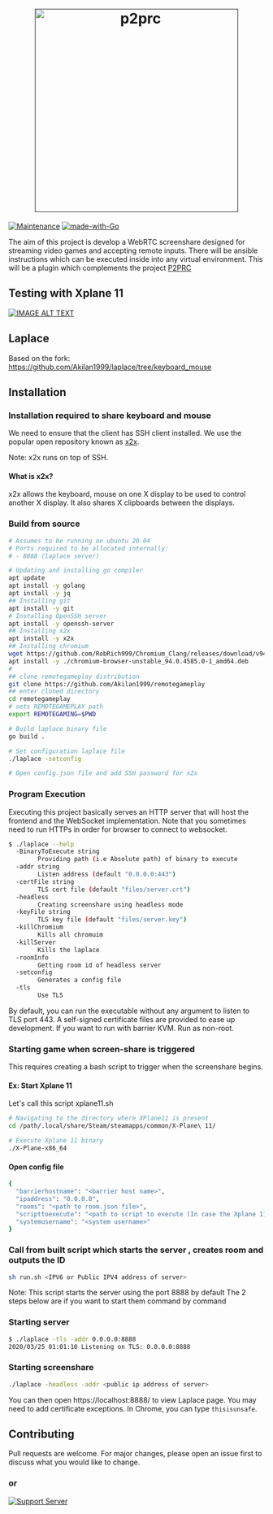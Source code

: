 <h1 align="center">
  <br>
  <a href=""><img src="https://user-images.githubusercontent.com/31743758/132035109-cd8a145b-6e32-4d16-b9f8-f77f8de46a12.png" alt="p2prc" width="400"></a>
  <br>
</h1>

<!-- seperator -->
[![Maintenance](https://img.shields.io/badge/Maintained%3F-yes-green.svg)](https://GitHub.com/Akilan1999/p2p-rendering-computation/graphs/commit-activity)
[![made-with-Go](https://img.shields.io/badge/Made%20with-Go-1f425f.svg)](http://golang.org)

The aim of this project is develop a WebRTC screenshare designed for streaming video games and
accepting remote inputs.
There will be ansible instructions which can be executed inside into any virtual environment. This will
be a plugin which complements the project [P2PRC](https://p2prc.akilan.io)

## Testing with Xplane 11
[![IMAGE ALT TEXT](https://i.ytimg.com/vi/65dn7TRgzeE/hqdefault.jpg)](https://www.youtube.com/watch?v=65dn7TRgzeE "Running Xplane 11 using WebRTC")

## Laplace
Based on the fork:
https://github.com/Akilan1999/laplace/tree/keyboard_mouse

## Installation


### Installation required to share keyboard and mouse
We need to ensure that the client has SSH client installed.
We use the popular open repository known as [x2x](https://github.com/dottedmag/x2x). 

Note: x2x runs on top of SSH. 

#### What is x2x?
x2x allows the keyboard, mouse on one X display to be used to control another X
display. It also shares X clipboards between the displays.


### Build from source

```bash
# Assumes to be running on ubuntu 20.04
# Ports required to be allocated internally:
# - 8888 (laplace server)

# Updating and installing go compiler
apt update
apt install -y golang
apt install -y jq
## Installing git
apt install -y git
# Installing OpenSSH server 
apt install -y openssh-server
## Installing x2x
apt install -y x2x
## Installing chromium
wget https://github.com/RobRich999/Chromium_Clang/releases/download/v94.0.4585.0-r904940-linux64-deb-avx/chromium-browser-unstable_94.0.4585.0-1_amd64.deb
apt install -y ./chromium-browser-unstable_94.0.4585.0-1_amd64.deb
#
## clone remotegameplay distribution
git clone https://github.com/Akilan1999/remotegameplay
## enter cloned directory
cd remotegameplay
# sets REMOTEGAMEPLAY path
export REMOTEGAMING=$PWD

# Build laplace binary file
go build .

# Set configuration laplace file
./laplace -setconfig

# Open config.json file and add SSH password for x2x
```

### Program Execution

Executing this project basically serves an HTTP server that will host the frontend and the WebSocket implementation.
Note that you sometimes need to run HTTPs in order for browser to connect to websocket.

```bash
$ ./laplace --help
  -BinaryToExecute string
    	Providing path (i.e Absolute path) of binary to execute
  -addr string
    	Listen address (default "0.0.0.0:443")
  -certFile string
    	TLS cert file (default "files/server.crt")
  -headless
    	Creating screenshare using headless mode
  -keyFile string
    	TLS key file (default "files/server.key")
  -killChromium
    	Kills all chromuim
  -killServer
    	Kills the laplace
  -roomInfo
    	Getting room id of headless server
  -setconfig
    	Generates a config file
  -tls
    	Use TLS
```

By default, you can run the executable without any argument to listen to TLS port 443.
A self-signed certificate files are provided to ease up development. If you want to run 
with barrier KVM. Run as non-root. 

### Starting game when screen-share is triggered
This requires creating a bash script to trigger when the screenshare begins.
#### Ex: Start Xplane 11
Let's call this script xplane11.sh
```bash
# Navigating to the directory where XPlane11 is present 
cd /path/.local/share/Steam/steamapps/common/X-Plane\ 11/

# Execute Xplane 11 binary 
./X-Plane-x86_64
```
#### Open config file 
```bash
{
  "barrierhostname": "<barrier host name>",
  "ipaddress": "0.0.0.0",
  "rooms": "<path to room.json file>",
  "scripttoexecute": "<path to script to execute (In case the Xplane 11 script)>",
  "systemusername": "<system username>"
}
```
### Call from built script which starts the server , creates room and outputs the ID
```bash
sh run.sh <IPV6 or Public IPV4 address of server>
```
Note: This script starts the server using the port 8888 by default
The 2 steps below are if you want to start them command by command 

### Starting server
```bash
$ ./laplace -tls -addr 0.0.0.0:8888
2020/03/25 01:01:10 Listening on TLS: 0.0.0.0:8888
```

### Starting screenshare 
```bash
./laplace -headless -addr <public ip address of server> 
```

You can then open https://localhost:8888/ to view Laplace page.
You may need to add certificate exceptions. In Chrome, you can type `thisisunsafe`.



## Contributing

Pull requests are welcome. For major changes, please open an issue first to discuss what you would like to change.

### or 

[![Support Server](https://discordapp.com/api/guilds/854397492795277322/widget.png?style=banner2)](https://discord.gg/b4nRGTjYqy)


